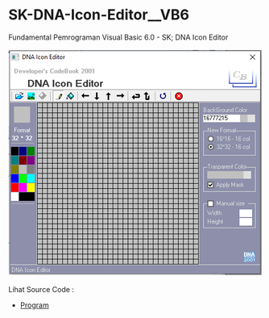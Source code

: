 # SK-DNA-Icon-Editor__VB6
Fundamental Pemrograman Visual Basic 6.0 - SK; DNA Icon Editor<br><br>
<img src="https://github.com/RizkyKhapidsyah/SK-DNA-Icon-Editor__VB6/blob/main/result/001.PNG"><br><br>
Lihat Source Code : <br>
- <a href="https://github.com/RizkyKhapidsyah/SK-DNA-Icon-Editor__VB6/blob/main/frmIconEdit.frm">Program</a>
